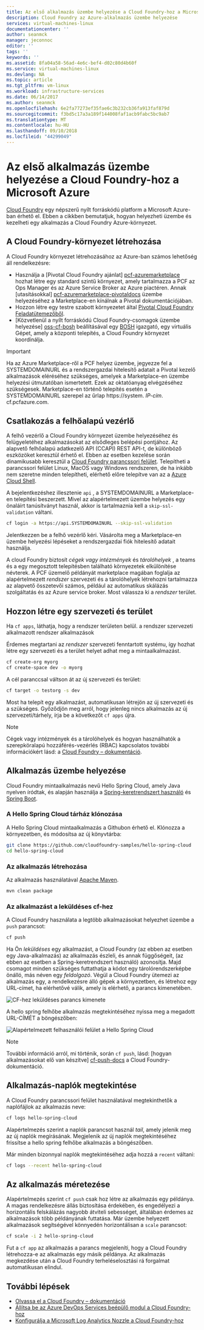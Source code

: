 ```yaml
---
title: Az első alkalmazás üzembe helyezése a Cloud Foundry-hoz a Microsoft Azure-on |} A Microsoft Docs
description: Cloud Foundry az Azure-alkalmazás üzembe helyezése
services: virtual-machines-linux
documentationcenter: ''
author: seanmck
manager: jeconnoc
editor: ''
tags: ''
keywords: ''
ms.assetid: 8fa04a58-56ad-4e6c-bef4-d02c80d4b60f
ms.service: virtual-machines-linux
ms.devlang: NA
ms.topic: article
ms.tgt_pltfrm: vm-linux
ms.workload: infrastructure-services
ms.date: 06/14/2017
ms.author: seanmck
ms.openlocfilehash: 6e2fa77273ef35fae6c3b232cb36fa913faf879d
ms.sourcegitcommit: f3bd5c17a3a189f144008faf1acb9fabc5bc9ab7
ms.translationtype: MT
ms.contentlocale: hu-HU
ms.lasthandoff: 09/10/2018
ms.locfileid: "44299049"
---
```

# <a name="deploy-your-first-app-to-cloud-foundry-on-microsoft-azure"></a>Az első alkalmazás üzembe helyezése a Cloud Foundry-hoz a Microsoft Azure

[Cloud Foundry](http://cloudfoundry.org) egy népszerű nyílt forráskódú platform a Microsoft Azure-ban érhető el. Ebben a cikkben bemutatjuk, hogyan helyezheti üzembe és kezelheti egy alkalmazás a Cloud Foundry Azure-környezet.

## <a name="create-a-cloud-foundry-environment"></a>A Cloud Foundry-környezet létrehozása

A Cloud Foundry környezet létrehozásához az Azure-ban számos lehetőség áll rendelkezésre:

- Használja a [Pivotal Cloud Foundry ajánlat] [ pcf-azuremarketplace] hozhat létre egy standard szintű környezet, amely tartalmazza a PCF az Ops Manager és az Azure Service Broker az Azure piactéren. Annak [utasításokkal] [ pcf-azuremarketplace-pivotaldocs] üzembe helyezéséhez a Marketplace-en kínálnak a Pivotal dokumentációjában.
- Hozzon létre egy testre szabott környezetet által [Pivotal Cloud Foundry Feladatütemezőből][pcf-custom].
- [Közvetlenül a nyílt forráskódú Cloud Foundry-csomagok üzembe helyezése] [ oss-cf-bosh] beállításával egy [BOSH](http://bosh.io) igazgató, egy virtuális Gépet, amely a központi telepítés, a Cloud Foundry környezet koordinálja.

> [!IMPORTANT] 
> Ha az Azure Marketplace-ről a PCF helyez üzembe, jegyezze fel a SYSTEMDOMAINURL és a rendszergazdai hitelesítő adatait a Pivotal kezelő alkalmazások eléréséhez szükséges, amelyek a Marketplace-en üzembe helyezési útmutatóban ismertetett. Ezek az oktatóanyag elvégzéséhez szükségesek. Marketplace-en történő telepítés esetén a SYSTEMDOMAINURL szerepel az űrlap https://system. *IP-cím*. cf.pcfazure.com.

## <a name="connect-to-the-cloud-controller"></a>Csatlakozás a felhőalapú vezérlő

A felhő vezérlő a Cloud Foundry környezet üzembe helyezéséhez és felügyeletéhez alkalmazásokat az elsődleges belépési pontjához. Az alapvető felhőalapú adatkezelő API (CCAPI) REST API-t, de különböző eszközöket keresztül érhető el. Ebben az esetben kezelése során dinamikusabb keresztül a [Cloud Foundry parancssori felület][cf-cli]. Telepítheti a parancssori felület Linux, MacOS vagy Windows rendszeren, de ha inkább nem szeretne minden telepítheti, elérhető előre telepítve van az a [Azure Cloud Shell][cloudshell-docs].

A bejelentkezéshez illesztenie `api` , a SYSTEMDOMAINURL a Marketplace-en telepítési beszerzett. Mivel az alapértelmezett üzembe helyezés egy önaláírt tanúsítványt használ, akkor is tartalmaznia kell a `skip-ssl-validation` váltani.

```bash
cf login -a https://api.SYSTEMDOMAINURL --skip-ssl-validation
```

Jelentkezzen be a felhő vezérlő kéri. Vásárolta meg a Marketplace-en üzembe helyezési lépéseket a rendszergazdai fiók hitelesítő adatait használja.

A cloud Foundry biztosít *cégek vagy intézmények* és *tárolóhelyek* , a teams és a egy megosztott telepítésben található környezetek elkülönítése névterek. A PCF üzemelő példányát marketplace magában foglalja az alapértelmezett *rendszer* szervezeti és a tárolóhelyek létrehozni tartalmazza az alapvető összetevői számos, például az automatikus skálázás szolgáltatás és az Azure service broker. Most válassza ki a *rendszer* terület.


## <a name="create-an-org-and-space"></a>Hozzon létre egy szervezeti és terület

Ha `cf apps`, láthatja, hogy a rendszer területen belül. a rendszer szervezeti alkalmazott rendszer alkalmazások 

Érdemes megtartani az *rendszer* szervezeti fenntartott systému, így hozhat létre egy szervezeti és a terület helyet adhat meg a mintaalkalmazást.

```bash
cf create-org myorg
cf create-space dev -o myorg
```

A cél paranccsal váltson át az új szervezeti és terület:

```bash
cf target -o testorg -s dev
```

Most ha telepít egy alkalmazást, automatikusan létrejön az új szervezeti és a szükséges. Győződjön meg arról, hogy jelenleg nincs alkalmazás az új szervezeti/tárhely, írja be a következőt `cf apps` újra.

> [!NOTE] 
> Cégek vagy intézmények és a tárolóhelyek és hogyan használhatók a szerepköralapú hozzáférés-vezérlés (RBAC) kapcsolatos további információkért lásd: a [Cloud Foundry – dokumentáció][cf-orgs-spaces-docs].

## <a name="deploy-an-application"></a>Alkalmazás üzembe helyezése

Cloud Foundry mintaalkalmazás nevű Hello Spring Cloud, amely Java nyelven íródtak, és alapján használja a [Spring-keretrendszert használó](http://spring.io) és [Spring Boot](http://projects.spring.io/spring-boot/).

### <a name="clone-the-hello-spring-cloud-repository"></a>A Hello Spring Cloud tárház klónozása

A Hello Spring Cloud mintaalkalmazás a Githubon érhető el. Klónozza a környezetben, és módosítsa az új könyvtárba:

```bash
git clone https://github.com/cloudfoundry-samples/hello-spring-cloud
cd hello-spring-cloud
```

### <a name="build-the-application"></a>Az alkalmazás létrehozása

Az alkalmazás használatával [Apache Maven](http://maven.apache.org).

```bash
mvn clean package
```

### <a name="deploy-the-application-with-cf-push"></a>Az alkalmazást a leküldéses cf-hez

A Cloud Foundry használata a legtöbb alkalmazásokat helyezhet üzembe a `push` parancsot:

```bash
cf push
```

Ha Ön *leküldéses* egy alkalmazást, a Cloud Foundry (az ebben az esetben egy Java-alkalmazás) az alkalmazás észleli, és annak függőségeit, (az ebben az esetben a Spring-keretrendszert használó) azonosítja. Majd csomagot minden szükséges futtathatja a kódot egy tárolórendszerképbe önálló, más néven egy *feldolgozó*. Végül a Cloud Foundry ütemezi az alkalmazás egy, a rendelkezésre álló gépek a környezetben, és létrehoz egy URL-címet, ha elérhetővé válik, amely is elérhető, a parancs kimenetében.

![CF-hez leküldéses parancs kimenete][cf-push-output]

A hello spring felhőbe alkalmazás megtekintéséhez nyissa meg a megadott URL-CÍMÉT a böngészőben:

![Alapértelmezett felhasználói felület a Hello Spring Cloud][hello-spring-cloud-basic]

> [!NOTE] 
> További információ arról, mi történik, során `cf push`, lásd: [hogyan alkalmazásokat elő van készítve] [ cf-push-docs] a Cloud Foundry-dokumentáció.

## <a name="view-application-logs"></a>Alkalmazás-naplók megtekintése

A Cloud Foundry parancssori felület használatával megtekinthetők a naplófájlok az alkalmazás neve:

```bash
cf logs hello-spring-cloud
```

Alapértelmezés szerint a naplók parancsot használ *tail*, amely jelenik meg az új naplók megírásának. Megjelenik az új naplók megtekintéséhez frissítse a hello spring felhőbe alkalmazás a böngészőben.

Már minden bizonnyal naplók megtekintéséhez adja hozzá a `recent` váltani:

```bash
cf logs --recent hello-spring-cloud
```

## <a name="scale-the-application"></a>Az alkalmazás méretezése

Alapértelmezés szerint `cf push` csak hoz létre az alkalmazás egy példánya. A magas rendelkezésre állás biztosítása érdekében, és engedélyezi a horizontális felskálázás nagyobb átviteli sebességet, általában érdemes az alkalmazások több példányának futtatása. Már üzembe helyezett alkalmazások segítségével könnyedén horizontálisan a `scale` parancsot:

```bash
cf scale -i 2 hello-spring-cloud
```

Fut a `cf app` az alkalmazás a parancs megjeleníti, hogy a Cloud Foundry létrehozza-e az alkalmazás egy másik példánya. Az alkalmazás megkezdése után a Cloud Foundry terheléselosztási rá forgalmat automatikusan elindul.


## <a name="next-steps"></a>További lépések

- [Olvassa el a Cloud Foundry – dokumentáció][cloudfoundry-docs]
- [Állítsa be az Azure DevOps Services beépülő modul a Cloud Foundry-hoz][vsts-plugin]
- [Konfigurálja a Microsoft Log Analytics Nozzle a Cloud Foundry-hoz][loganalytics-nozzle]

<!-- LINKS -->

[pcf-azuremarketplace]: https://azuremarketplace.microsoft.com/marketplace/apps/pivotal.pivotal-cloud-foundry
[pcf-custom]: https://docs.pivotal.io/pivotalcf/1-10/customizing/azure.html
[oss-cf-bosh]: https://github.com/cloudfoundry-incubator/bosh-azure-cpi-release/tree/master/docs
[pcf-azuremarketplace-pivotaldocs]: https://docs.pivotal.io/pivotalcf/customizing/pcf_azure.html
[cf-cli]: https://github.com/cloudfoundry/cli
[cloudshell-docs]: https://docs.microsoft.com/azure/cloud-shell/overview
[cf-orgs-spaces-docs]: https://docs.cloudfoundry.org/concepts/roles.html
[spring-boot]: https://projects.spring.io/spring-boot/
[spring-framework]: http://spring.io
[cf-push-docs]: https://docs.cloudfoundry.org/concepts/how-applications-are-staged.html
[cloudfoundry-docs]: https://docs.cloudfoundry.org
[vsts-plugin]: https://github.com/Microsoft/vsts-cloudfoundry
[loganalytics-nozzle]: https://github.com/Azure/oms-log-analytics-firehose-nozzle

<!-- IMAGES -->
[cf-push-output]: ./media/cloudfoundry-deploy-your-first-app/cf-push-output.png
[hello-spring-cloud-basic]: ./media/cloudfoundry-deploy-your-first-app/hello-spring-cloud-basic.png
